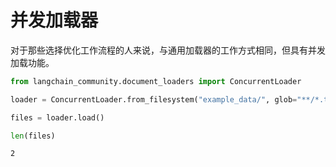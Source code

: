# 并发加载器

对于那些选择优化工作流程的人来说，与通用加载器的工作方式相同，但具有并发加载功能。

```python
from langchain_community.document_loaders import ConcurrentLoader
```

```python
loader = ConcurrentLoader.from_filesystem("example_data/", glob="**/*.txt")
```

```python
files = loader.load()
```

```python
len(files)
```

```output
2
```